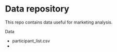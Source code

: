 # Data repository
This repo contains data useful for marketing analysis.

Data 
- participant_list.csv
- 